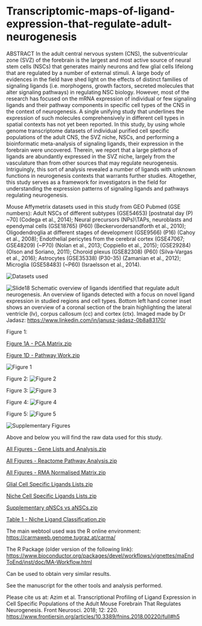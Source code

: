 # Transcriptomic-maps-of-ligand-expression-that-regulate-adult-neurogenesis

ABSTRACT In the adult central nervous system (CNS), the subventricular zone (SVZ) of the forebrain is the largest and most active source of neural stem cells (NSCs) that generates mainly neurons and few glial cells lifelong that are regulated by a number of external stimuli. A large body of evidences in the field have shed light on the effects of distinct families of signaling ligands (i.e. morphogens, growth factors, secreted molecules that alter signaling pathways) in regulating NSC biology. However, most of the research has focused on the mRNA expression of individual or few signaling ligands and their pathway components in specific cell types of the CNS in the context of neurogenesis. A single unifying study that underlines the expression of such molecules comprehensively in different cell types in spatial contexts has not yet been reported. In this study, by using whole genome transcriptome datasets of individual purified cell specific populations of the adult CNS, the SVZ niche, NSCs, and performing a bioinformatic meta-analysis of signaling ligands, their expression in the forebrain were uncovered. Therein, we report that a large plethora of ligands are abundantly expressed in the SVZ niche, largely from the vasculature than from other sources that may regulate neurogenesis. Intriguingly, this sort of analysis revealed a number of ligands with unknown functions in neurogenesis contexts that warrants further studies. Altogether, this study serves as a framework for investigators in the field for understanding the expression patterns of signaling ligands and pathways regulating neurogenesis. 


Mouse Affymetrix datasets used in this study from GEO Pubmed (GSE numbers): 
Adult NSCs of different subtypes (GSE54653) [postnatal day (P) ~70] (Codega et al., 2014); 
Neural precursors (NPs)\TAPs, neuroblasts and ependymal cells (GSE18765) (P60) (Beckervordersandforth et al., 2010); 
Oligodendroglia at different stages of development (GSE9566) (P16) (Cahoy et al., 2008); 
Endothelial pericytes from the cerebral cortex (GSE47067; GSE48209) (~P70) (Nolan et al., 2013; Coppiello et al., 2015); (GSE29284) (Olson and Soriano, 2011); 
Choroid plexus (GSE82308) (P60) (Silva-Vargas et al., 2016); 
Astrocytes (GSE35338) (P30-35) (Zamanian et al., 2012); 
Microglia (GSE58483) (~P60) (Israelsson et al., 2014). 

![Datasets used](https://user-images.githubusercontent.com/31452870/79250904-b6244c80-7e7f-11ea-85a7-74892c326d12.jpg)



![Slide18](https://user-images.githubusercontent.com/31452870/79250952-cccaa380-7e7f-11ea-8cda-fbd971aa3dd5.PNG)
Schematic overview of ligands identified that regulate adult neurogenesis. An overview of ligands detected with a focus on novel ligand expression in studied regions and cell types. Bottom left hand corner inset shows an overview of a coronal section of the brain highlighting the lateral ventricle (lv), corpus callosum (cc) and cortex (ctx). Imaged made by Dr Jadasz: https://www.linkedin.com/in/janusz-jadasz-0b8a83170/



Figure 1: 

[Figure 1A - PCA Matrix.zip](https://github.com/Gliogenesis/Transcriptomic-maps-of-ligand-expression-that-regulate-adult-neurogenesis/files/4476646/Figure.1A.-.PCA.Matrix.zip)

[Figure 1D -  Pathway Work.zip](https://github.com/Gliogenesis/Transcriptomic-maps-of-ligand-expression-that-regulate-adult-neurogenesis/files/4476647/Figure.1D.-.Pathway.Work.zip)

![Figure 1](https://user-images.githubusercontent.com/31452870/79250913-bb819700-7e7f-11ea-9b1a-abb578725c23.PNG)




Figure 2:
![Figure 2](https://user-images.githubusercontent.com/31452870/79250921-c0dee180-7e7f-11ea-8145-91cd174a618b.PNG)




Figure 3:
![Figure 3](https://user-images.githubusercontent.com/31452870/79250927-c2a8a500-7e7f-11ea-81a1-88d59da84243.PNG)




Figure 4:
![Figure 4](https://user-images.githubusercontent.com/31452870/79250934-c50aff00-7e7f-11ea-8c1a-6ed7f6653e32.PNG)



Figure 5:
![Figure 5](https://user-images.githubusercontent.com/31452870/79250941-c805ef80-7e7f-11ea-870c-412d04f1a292.PNG)





![Supplementary Figures](https://user-images.githubusercontent.com/31452870/79250959-cf2cfd80-7e7f-11ea-9d8a-c7d2a373bfdc.PNG)





Above and below you will find the raw data used for this study. 

[All Figures - Gene Lists and Analysis.zip](https://github.com/Gliogenesis/Transcriptomic-maps-of-ligand-expression-that-regulate-adult-neurogenesis/files/4476643/All.Figures.-.Gene.Lists.and.Analysis.zip)

[All Figures - Reactome Pathway Analysis.zip](https://github.com/Gliogenesis/Transcriptomic-maps-of-ligand-expression-that-regulate-adult-neurogenesis/files/4476644/All.Figures.-.Reactome.Pathway.Analysis.zip)

[All Figures - RMA Normalised Matrix.zip](https://github.com/Gliogenesis/Transcriptomic-maps-of-ligand-expression-that-regulate-adult-neurogenesis/files/4476645/All.Figures.-.RMA.Normalised.Matrix.zip)

[Glial Cell Specific Ligands Lists.zip](https://github.com/Gliogenesis/Transcriptomic-maps-of-ligand-expression-that-regulate-adult-neurogenesis/files/4476650/Glial.Cell.Specific.Ligands.Lists.zip)

[Niche Cell Specific Ligands Lists.zip](https://github.com/Gliogenesis/Transcriptomic-maps-of-ligand-expression-that-regulate-adult-neurogenesis/files/4476651/Niche.Cell.Specific.Ligands.Lists.zip)

[Supplementary qNSCs vs aNSCs.zip](https://github.com/Gliogenesis/Transcriptomic-maps-of-ligand-expression-that-regulate-adult-neurogenesis/files/4476652/Supplementary.qNSCs.vs.aNSCs.zip)

[Table 1 - Niche Ligand Classification.zip](https://github.com/Gliogenesis/Transcriptomic-maps-of-ligand-expression-that-regulate-adult-neurogenesis/files/4476654/Table.1.-.Niche.Ligand.Classification.zip)



The main webtool used was the R online environment: 
https://carmaweb.genome.tugraz.at/carma/

The R Package (older version of the following link):
https://www.bioconductor.org/packages/devel/workflows/vignettes/maEndToEnd/inst/doc/MA-Workflow.html

Can be used to obtain very similar results. 

See the manuscript for the other tools and analysis performed. 

Please cite us at: 
Azim et al. Transcriptional Profiling of Ligand Expression in Cell Specific Populations of the Adult Mouse Forebrain That Regulates Neurogenesis. Front Neurosci. 2018; 12: 220.
https://www.frontiersin.org/articles/10.3389/fnins.2018.00220/full#h5
